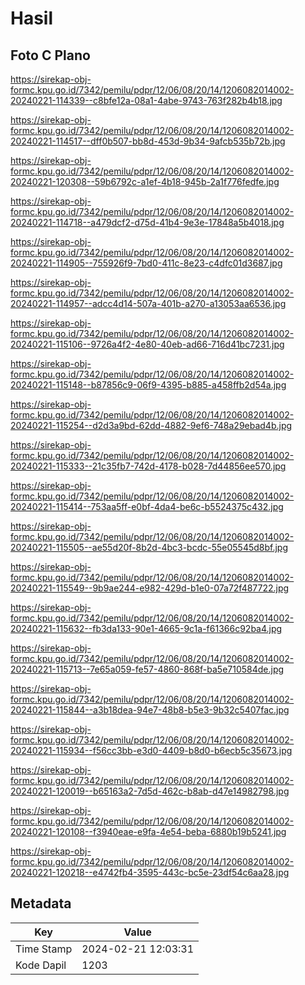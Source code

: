 # Hasil

## Foto C Plano

https://sirekap-obj-formc.kpu.go.id/7342/pemilu/pdpr/12/06/08/20/14/1206082014002-20240221-114339--c8bfe12a-08a1-4abe-9743-763f282b4b18.jpg

https://sirekap-obj-formc.kpu.go.id/7342/pemilu/pdpr/12/06/08/20/14/1206082014002-20240221-114517--dff0b507-bb8d-453d-9b34-9afcb535b72b.jpg

https://sirekap-obj-formc.kpu.go.id/7342/pemilu/pdpr/12/06/08/20/14/1206082014002-20240221-120308--59b6792c-a1ef-4b18-945b-2a1f776fedfe.jpg

https://sirekap-obj-formc.kpu.go.id/7342/pemilu/pdpr/12/06/08/20/14/1206082014002-20240221-114718--a479dcf2-d75d-41b4-9e3e-17848a5b4018.jpg

https://sirekap-obj-formc.kpu.go.id/7342/pemilu/pdpr/12/06/08/20/14/1206082014002-20240221-114905--755926f9-7bd0-411c-8e23-c4dfc01d3687.jpg

https://sirekap-obj-formc.kpu.go.id/7342/pemilu/pdpr/12/06/08/20/14/1206082014002-20240221-114957--adcc4d14-507a-401b-a270-a13053aa6536.jpg

https://sirekap-obj-formc.kpu.go.id/7342/pemilu/pdpr/12/06/08/20/14/1206082014002-20240221-115106--9726a4f2-4e80-40eb-ad66-716d41bc7231.jpg

https://sirekap-obj-formc.kpu.go.id/7342/pemilu/pdpr/12/06/08/20/14/1206082014002-20240221-115148--b87856c9-06f9-4395-b885-a458ffb2d54a.jpg

https://sirekap-obj-formc.kpu.go.id/7342/pemilu/pdpr/12/06/08/20/14/1206082014002-20240221-115254--d2d3a9bd-62dd-4882-9ef6-748a29ebad4b.jpg

https://sirekap-obj-formc.kpu.go.id/7342/pemilu/pdpr/12/06/08/20/14/1206082014002-20240221-115333--21c35fb7-742d-4178-b028-7d44856ee570.jpg

https://sirekap-obj-formc.kpu.go.id/7342/pemilu/pdpr/12/06/08/20/14/1206082014002-20240221-115414--753aa5ff-e0bf-4da4-be6c-b5524375c432.jpg

https://sirekap-obj-formc.kpu.go.id/7342/pemilu/pdpr/12/06/08/20/14/1206082014002-20240221-115505--ae55d20f-8b2d-4bc3-bcdc-55e05545d8bf.jpg

https://sirekap-obj-formc.kpu.go.id/7342/pemilu/pdpr/12/06/08/20/14/1206082014002-20240221-115549--9b9ae244-e982-429d-b1e0-07a72f487722.jpg

https://sirekap-obj-formc.kpu.go.id/7342/pemilu/pdpr/12/06/08/20/14/1206082014002-20240221-115632--fb3da133-90e1-4665-9c1a-f61366c92ba4.jpg

https://sirekap-obj-formc.kpu.go.id/7342/pemilu/pdpr/12/06/08/20/14/1206082014002-20240221-115713--7e65a059-fe57-4860-868f-ba5e710584de.jpg

https://sirekap-obj-formc.kpu.go.id/7342/pemilu/pdpr/12/06/08/20/14/1206082014002-20240221-115844--a3b18dea-94e7-48b8-b5e3-9b32c5407fac.jpg

https://sirekap-obj-formc.kpu.go.id/7342/pemilu/pdpr/12/06/08/20/14/1206082014002-20240221-115934--f56cc3bb-e3d0-4409-b8d0-b6ecb5c35673.jpg

https://sirekap-obj-formc.kpu.go.id/7342/pemilu/pdpr/12/06/08/20/14/1206082014002-20240221-120019--b65163a2-7d5d-462c-b8ab-d47e14982798.jpg

https://sirekap-obj-formc.kpu.go.id/7342/pemilu/pdpr/12/06/08/20/14/1206082014002-20240221-120108--f3940eae-e9fa-4e54-beba-6880b19b5241.jpg

https://sirekap-obj-formc.kpu.go.id/7342/pemilu/pdpr/12/06/08/20/14/1206082014002-20240221-120218--e4742fb4-3595-443c-bc5e-23df54c6aa28.jpg


## Metadata

| Key        | Value               |
| ---------- | ------------------- |
| Time Stamp | 2024-02-21 12:03:31 |
| Kode Dapil | 1203                |



